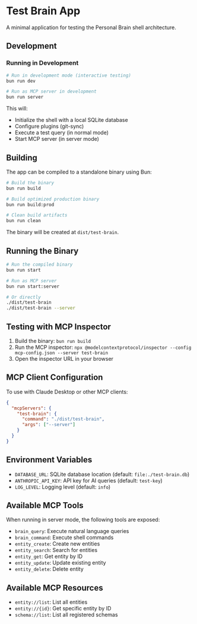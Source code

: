 # Test Brain App

A minimal application for testing the Personal Brain shell architecture.

## Development

### Running in Development

```bash
# Run in development mode (interactive testing)
bun run dev

# Run as MCP server in development
bun run server
```

This will:

- Initialize the shell with a local SQLite database
- Configure plugins (git-sync)
- Execute a test query (in normal mode)
- Start MCP server (in server mode)

## Building

The app can be compiled to a standalone binary using Bun:

```bash
# Build the binary
bun run build

# Build optimized production binary
bun run build:prod

# Clean build artifacts
bun run clean
```

The binary will be created at `dist/test-brain`.

## Running the Binary

```bash
# Run the compiled binary
bun run start

# Run as MCP server
bun run start:server

# Or directly
./dist/test-brain
./dist/test-brain --server
```

## Testing with MCP Inspector

1. Build the binary: `bun run build`
2. Run the MCP inspector: `npx @modelcontextprotocol/inspector --config mcp-config.json --server test-brain`
3. Open the inspector URL in your browser

## MCP Client Configuration

To use with Claude Desktop or other MCP clients:

```json
{
  "mcpServers": {
    "test-brain": {
      "command": "./dist/test-brain",
      "args": ["--server"]
    }
  }
}
```

## Environment Variables

- `DATABASE_URL`: SQLite database location (default: `file:./test-brain.db`)
- `ANTHROPIC_API_KEY`: API key for AI queries (default: `test-key`)
- `LOG_LEVEL`: Logging level (default: `info`)

## Available MCP Tools

When running in server mode, the following tools are exposed:

- `brain_query`: Execute natural language queries
- `brain_command`: Execute shell commands
- `entity_create`: Create new entities
- `entity_search`: Search for entities
- `entity_get`: Get entity by ID
- `entity_update`: Update existing entity
- `entity_delete`: Delete entity

## Available MCP Resources

- `entity://list`: List all entities
- `entity://{id}`: Get specific entity by ID
- `schema://list`: List all registered schemas
